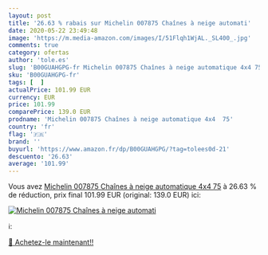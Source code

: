 ```yaml
---
layout: post
title: '26.63 % rabais sur Michelin 007875 Chaînes à neige automati'
date: 2020-05-22 23:49:48
image: 'https://m.media-amazon.com/images/I/51Flqh1WjAL._SL400_.jpg'
comments: true
category: ofertas
author: 'tole.es'
slug: 'B00GUAHGPG-fr Michelin 007875 Chaînes à neige automatique 4x4 75'
sku: 'B00GUAHGPG-fr'
tags: [  ]
actualPrice: 101.99 EUR
currency: EUR
price: 101.99
comparePrice: 139.0 EUR
prodname: 'Michelin 007875 Chaînes à neige automatique 4x4  75'
country: 'fr'
flag: '🇫🇷'
brand: ''
buyurl: 'https://www.amazon.fr/dp/B00GUAHGPG/?tag=tolees0d-21'
descuento: '26.63'
average: '101.99'
---
```


Vous avez [Michelin 007875 Chaînes à neige automatique 4x4  75](https://www.amazon.fr/dp/B00GUAHGPG/?tag=tolees0d-21)  à  26.63 % de réduction, prix final  101.99 EUR (original: 139.0 EUR) ici:

[![Michelin 007875 Chaînes à neige automati](https://m.media-amazon.com/images/I/51Flqh1WjAL._SL400_.jpg)](https://www.amazon.fr/dp/B00GUAHGPG/?tag=tolees0d-21)

ℹ️:


[🛒 Achetez-le maintenant!!](https://www.amazon.fr/dp/B00GUAHGPG/?tag=tolees0d-21)
